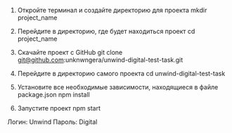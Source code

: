 1. Откройте терминал и создайте директорию для проекта
mkdir project_name 

2. Перейдите в директорию, где будет находиться проект
cd project_name 

3. Скачайте проект с GitHub
git clone git@github.com:unknwngera/unwind-digital-test-task.git

4. Перейдите в директорию самого проекта
cd unwind-digital-test-task

5. Установите все необходимые зависимости, находящиеся в файле package.json
npm install

6. Запустите проект
npm start



Логин: Unwind
Пароль: Digital
